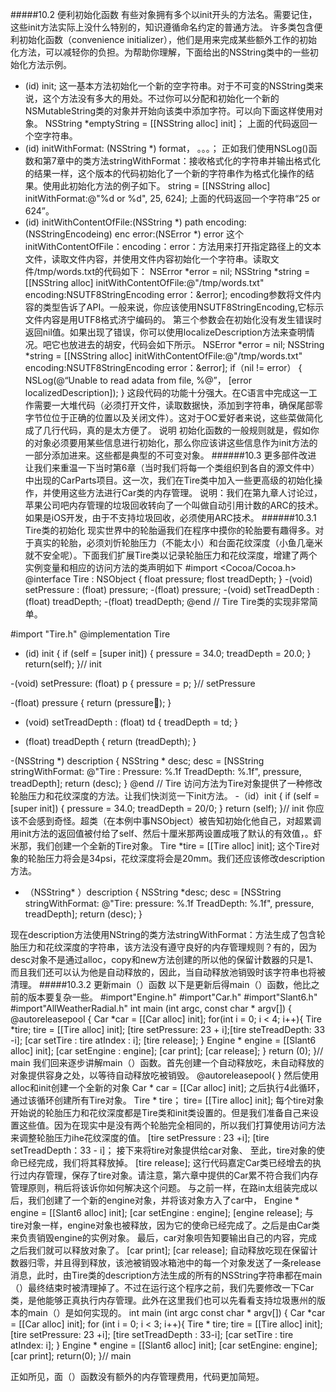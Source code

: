 #####10.2 便利初始化函数
有些对象拥有多个以init开头的方法名。需要记住，这些init方法实际上没什么特别的，知识遵循命名约定的普通方法。
许多类包含便利初始化函数（convenience initializer），他们是用来完成某些额外工作的初始化方法，可以减轻你的负担。为帮助你理解，下面给出的NSString类中的一些初始化方法示例。
- (id)  init;
这一基本方法初始化一个新的空字符串。对于不可变的NSString类来说，这个方法没有多大的用处。不过你可以分配和初始化一个新的NSMutableString类的对象并开始向该类中添加字符。可以向下面这样使用对象。
NSString *emptyString = [[NSString alloc] init]；
上面的代码返回一个空字符串。
- (id) initWithFormat: (NSString *) format， 。。。；
正如我们使用NSLog()函数和第7章中的类方法stringWithFormat：接收格式化的字符串并输出格式化的结果一样，这个版本的代码初始化了一个新的字符串作为格式化操作的结果。使用此初始化方法的例子如下。
string = [[NSString alloc]
initWithFormat:@"%d or %d", 25, 624];
上面的代码返回一个字符串“25 or 624”。
- (id) initWithContentOfFile:(NSString *) path encoding:(NSStringEncodeing) enc error:(NSError *) error
这个initWithContentOfFile：encoding：error：方法用来打开指定路径上的文本文件，读取文件内容，并使用文件内容初始化一个字符串。读取文件/tmp/words.txt的代码如下：
NSError *error = nil;
NSString *string = 
[[NSString alloc] initWithContentOfFile:@"/tmp/words.txt"
encoding:NSUTF8StringEncoding
error：&error];
encoding参数将文件内容的类型告诉了API。一般来说，你应该使用NSUTF8StringEncoding,它标示文件内容是用UTF8格式济宁编码的。
第三个参数会在初始化没有发生错误时返回nil值。如果出现了错误，你可以使用localizeDescription方法来查明情况。吧它也放进去的胡安，代码会如下所示。
NSError *error = nil;
NSString *string = 
[[NSString alloc] initWithContentOfFile:@"/tmp/words.txt"
encoding:NSUTF8StringEncoding
error：&error];
if（nil != error）
{
NSLog(@“Unable to read adata from file, %@”， [error localizedDescription]);
}
这段代码的功能十分强大。在C语言中完成这一工作需要一大堆代码（必须打开文件，读取数据快，添加到字符串，确保尾部零字节位位于正确的位置以及关闭文件）。这对于OC爱好者来说，这些菜做简化成了几行代码，真的是太方便了。
说明 初始化函数的一般规则就是，假如你的对象必须要用某些信息进行初始化，那么你应该讲这些信息作为init方法的一部分添加进来。这些都是典型的不可变对象。
######10.3 更多部件改进
让我们来重温一下当时第6章（当时我们将每一个类组织到各自的源文件中）中出现的CarParts项目。这一次，我们在Tire类中加入一些更高级的初始化操作，并使用这些方法进行Car类的内存管理。
说明：我们在第九章人讨论过，苹果公司吧内存管理的垃圾回收转向了一个叫做自动引用计数的ARC的技术。如果是iOS开发，由于不支持垃圾回收，必须使用ARC技术。
######10.3.1 Tire类的初始化
现实世界中的轮胎逼我们在程序中摸你的轮胎要有趣得多。对于真实的轮胎，必须刘忻轮胎压力（不能太小）和台面花纹深度（小鱼几毫米就不安全呢）。下面我们扩展Tire类以记录轮胎压力和花纹深度，增建了两个实例变量和相应的访问方法的类声明如下
#import <Cocoa/Cocoa.h>
@interface Tire : NSObject
{
float pressure;
flost treadDepth;
}
-(void) setPressure : (float) pressure;
-(float) pressure;
-(void) setTreadDepth : (float) treadDepth;
-(float) treadDepth;
@end // Tire
Tire类的实现非常简单。

#import "Tire.h"
@implementation Tire
- (id) init
{
if (self = [super init])
{
pressure = 34.0; treadDepth = 20.0;
}
return(self);
}// init

-(void) setPressure: (float) p
{
pressure = p;
}// setPressure

-(float) pressure
{
return (pressure);
}

- (void) setTreadDepth : (float) td
{
treadDepth = td;
}

- (float) treadDepth
{
return (treadDepth);
}

-(NSString *) description
{
NSString * desc;
desc = [NSString stringWithFormat:
@"Tire : Pressure: %.1f TreadDepth: %.1f", pressure, treadDepth];
return (desc);
}
@end // Tire
访问方法为Tire对象提供了一种修改轮胎压力和花纹深度的方法。让我们快浏览一下init方法。
-（id）init
{
if (self = [super init])
{
pressure = 34.0;
treadDepth = 20/0;
}
return (self);
}// init
你应该不会感到奇怪。超类（在本例中事NSObject）被告知初始化他自己，对超累调用init方法的返回值被付给了self、然后十厘米那两设置成哦了默认的有效值，。虾米那，我们创建一个全新的Tire对象。
Tire *tire = [[Tire alloc] init];
这个Tire对象的轮胎压力将会是34psi，花纹深度将会是20mm。我们还应该修改description方法。
- （NSString* ）description
{
NSString *desc;
desc = [NSString stringWithFormat:
@"Tire: pressure: %.1f TreadDepth: %.1f", pressure, treadDepth];
return (desc);
}

现在description方法使用NString的类方法stringWithFormat：方法生成了包含轮胎压力和花纹深度的字符串，该方法没有遵守良好的内存管理规则？有的，因为desc对象不是通过alloc，copy和new方法创建的所以他的保留计数器的只是1、而且我们还可以认为他是自动释放的，因此，当自动释放池销毁时该字符串也将被清理。
#####10.3.2 更新main（）函数
以下是更新后得main（）函数，他比之前的版本要复杂一些。
#import"Engine.h"
#import"Car.h"
#import"Slant6.h"
#import"AllWeatherRadial.h"
int main (int argc, const char * argv[])
{
@autoreleasepool
{
Car *car = [[Car alloc] init];
for(int i = 0; i < 4; i++){
Tire *tire;
tire = [[Tire alloc] init];
[tire setPressure: 23 + i];[tire steTreadDepth: 33 -i];
[car setTire : tire atIndex : i];
[tire release];
}
Engine * engine = [[Slant6 alloc] init];
[car setEngine : engine];
[car print];
[car release];
}
return (0);
}// main
我们回来逐步讲解main（）函数。首先创建一个自动释放吃，未自动释放的对象提供容身之处，以等待自动释放吃被销毁。
@autoreleasepool{
}
然后使用alloc和init创建一个全新的对象
Car * car = [[Car alloc] init];
之后执行4此循环，通过该循环创建所有Tire对象。
Tire * tire；
tire= [[Tire alloc] init];
每个tire对象开始说的轮胎压力和花纹深度都是Tire类和init类设置的。但是我们准备自己来设置这些值。因为在现实中是没有两个轮胎完全相同的，所以我们打算使用访问方法来调整轮胎压力ihe花纹深度的值。
[tire setPressure : 23 +i];
[tire setTreadDepth：33 - i]；
接下来将tire对象提供给car对象、
至此，tire对象的使命已经完成，我们将其释放掉。
[tire release];
这行代码嘉定Car类已经增去的执行过内存管理，保存了tire对象。请注意，第六章中提供的Car累不符合我们内存管理原则，稍后将该诉你如何解决这个问题。
与之前一样，在路in太组装完成以后，我们创建了一个新的engine对象，并将该对象方入了car中，
Engine * engine = [[Slant6 alloc] init];
[car setEngine : engine];
[engine release];
与tire对象一样，engine对象也被释放，因为它的使命已经完成了。之后是由Car类来负责销毁engine的实例对象。
最后，car对象呗告知要输出自己的内容，完成之后我们就可以释放对象了。
[car print];
[car release];
自动释放吃现在保留计数器归零，并且得到释放，该池被销毁冰箱池中的每一个对象发送了一条release消息，此时，由Tire类的description方法生成的所有的NSString字符串都在main（）最终结束时被清理掉了。不过在运行这个程序之前，我们先要修改一下Car类，是他能够正真执行内存管理。此外在这里我们也可以先看看支持垃圾惠州的版本的main（）是如何实现的。
int main (int argc const char * argv[])
{
Car *car = [[Car alloc] init];
for (int i = 0; i < 3; i++){
Tire * tire;
tire = [[Tire alloc] init];
[tire setPressure: 23 +i];
[tire setTreadDepth : 33-i];
[car setTire : tire atIndex: i];
}
Engine * engine = [[Slant6 alloc] init];
[car setEngine: engine];
[car print];
return(0);
}// main

正如所见，面（）函数没有额外的内存管理费用，代码更加简短。
